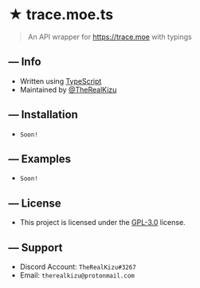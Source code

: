 <!--- TITLE --->
# ★ trace.moe.ts

<!--- DESCRIPTION --->
  > An API wrapper for https://trace.moe with typings
  
<!--- INFORMATION --->
## — Info
   * Written using [TypeScript](https://www.typescriptlang.org/)
   * Maintained by [@TheRealKizu](https://github.com/TheRealKizu)

<!--- INSTALLATION --->
## — Installation
   * `Soon!` 

<!--- EXAMPLE --->
## — Examples
   * `Soon!`

<!--- LICENSE --->
## — License
   * This project is licensed under the [GPL-3.0](LICENSE) license.

<!--- SUPPORT --->
## — Support
   * Discord Account: `TheRealKizu#3267`
   * Email: `therealkizu@protonmail.com`